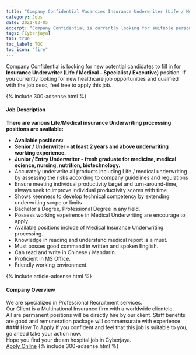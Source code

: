 ```yaml
---
title: "Company Confidential Vacancies Insurance Underwriter (Life / Medical - Specialist / Executive)" 
category: Jobs 
date: 2021-03-05 
excerpt: "Company Confidential is currently looking for suitable person to fill in the Insurance Underwriter (Life / Medical - Specialist / Executive) which positioned at Cyberjaya" 
tags: [Cyberjaya] 
toc: true 
toc_label: TOC 
toc_icon: "fire" 
--- 
```


<p>Company Confidential is looking for new potential candidates to fill in for <b>Insurance Underwriter (Life / Medical - Specialist / Executive)</b> position. If you currently looking for new healthcare job opportunities and qualified with the job desc, feel free to apply this job.
</p>{% include 300-adsense.html %} 
<div><div><h4>Job Description</h4></div><div><div><span><div><div><strong>There are various Life/Medical insurance Underwriting processing positions are available:</strong></div><ul><li><strong>Availabie positions:</strong></li><li><div><strong>Senior / Underwriter - at least 2 years and above underwriting working experience.</strong></div></li><li><div><strong>Junior / Entry Underwriter - fresh graduate for medicine, medical science, nursing, nutrition, biotechnology.</strong></div></li><li>Accurately underwrite all products including Life / medical underwriting by assessing the risks according to company guidelines and regulations</li><li>Ensure meeting individual productivity target and turn-around-time, always seek to improve individual productivity scores with time</li><li>Shows keenness to develop technical competency by extending underwriting scope or limits</li><li>Bachelor's Degree, Professional Degree in any field.</li><li>Possess working expeirence in Medical Underwriting are encourage to apply.</li><li>Available positions include of Medical Insurance Underwriting processing.</li><li>Knowledge in reading and understand medical report is a must.</li><li>Must posses good command in written and spoken English.</li><li>Can read and write in Chinese / Mandarin.</li><li>Proficient in MS Office.</li><li>Friendly working environment.</li></ul></div></span></div></div></div> 
{% include article-adsense.html %} 
<div><div><h4>Company Overview</h4></div><div><div><span><div><div>We are specialized in Professional Recruitment services.</div><div>Our Client is a Multinational Insurance firm with a worldwide clientele.</div><div>All are permanent positions will be directly hire by our client. Staff benefits are good and remuneration package will commensurate with experience.</div></div></span></div></div></div> 
#### How To Apply 
If you confident and feel that this job is suitable to you, go ahead take your action now. <br/> 
Hope you find your dream hospital job in Cyberjaya. <br/> 
<a href="https://www.jobstreet.com.my/en/job/insurance-underwriter-life-medical-specialist-executive-4499130?jobId=jobstreet-my-job-4499130" class="btn btn--warning" target="_blank" rel="nofollow noopenner">Apply Online</a> 
{% include 300-adsense.html %} 